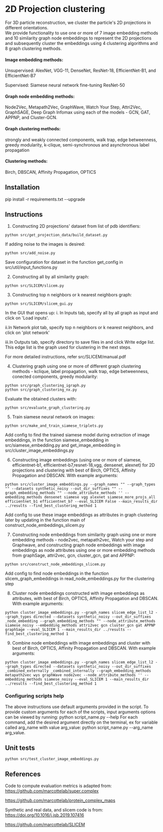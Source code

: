 # 2D Projection clustering

For 3D particle reconstruction, we cluster the particle's 2D projections in different orientations.  
We provide functionality to use one or more of 7 image embedding methods and 10 similarity graph node embeddings to represent the 2D projections and subsequently cluster the embeddings using 4 clustering algorithms and 8 graph clustering methods.

#### Image embedding methods:
Unsupervised: AlexNet, VGG-11, DenseNet, ResNet-18, EfficientNet-B1, and EfficientNet-B7

Supervised: Siamese neural network fine-tuning ResNet-50

#### Graph node embedding methods:
Node2Vec, Metapath2Vec, GraphWave, Watch Your Step, Attri2Vec, GraphSAGE, Deep Graph Infomax using each of the models - GCN, GAT, APPNP, and Cluster-GCN.

#### Graph clustering methods:
strongly and weakly connected components, walk trap, edge betweenness, greedy modularity, k-clique, semi-synchronous and asynchronous label propagation

#### Clustering methods: 
Birch, DBSCAN, Affinity Propagation, OPTICS


## Installation
pip install -r requirements.txt --upgrade

## Instructions

1. Constructing 2D projections' dataset from list of pdb identifiers:
```
python src/get_projection_data/build_dataset.py
```
If adding noise to the images is desired:
```
python src/add_noise.py
```
Save configuration for dataset in the function get_config in src/util/input_functions.py

2. Constructing all by all similarity graph:
```
python src/SLICEM/slicem.py
```
3. Constructing top n neighbors or k nearest neighbors graph:
```
python src/SLICEM/slicem_gui.py
```
In the GUI that opens up:
i. In Inputs tab, specify all by all graph as input and click on 'Load inputs'. 

ii.In Network plot tab, specify top n neighbors or k nearest neighbors, and click on 'plot network'

iii.In Outputs tab, specify directory to save files in and click Write edge list. This edge list is the graph used for clustering in the next steps.

For more detailed instructions, refer src/SLICEM/manual.pdf

4. Clustering graph using one or more of different graph clustering methods - kclique, label propagation, walk trap, edge betweenness, conected components, greedy modularity:
```
python src/graph_clustering_igraph.py
python src/graph_clustering_nx.py
```
Evaluate the obtained clusters with:
```
python src/evaluate_graph_clustering.py
```
5. Train siamese neural network on images:
```
python src/make_and_train_siamese_triplets.py
```
Add config to find the trained siamese model during extraction of image embeddings, in the function siamese_embedding in src/siamese_embedding.py and get_image_embedding in src/cluster_image_embeddings.py

6. Constructing image embeddings (using one or more of siamese, efficientnet-b1, efficientnet-b7,resnet-18,vgg, densenet, alexnet) for 2D projections and clustering with best of Birch, OPTICS, Affinity Propagation and DBSCAN. With example arguments:
```
python src/cluster_image_embeddings.py --graph_names "" --graph_types "" --datasets synthetic_noisy --out_dir_suffixes "" --graph_embedding_methods "" --node_attribute_methods '' --embedding_methods densenet siamese vgg alexnet siamese_more_projs_all efficientnet_b1 efficientnet_b7 --eval_SLICEM False --main_results_dir ../results --find_best_clustering_method 1
```
Add config to use these image embeddings as attributes in graph clustering later by updating in the function main of construct_node_embeddings_slicem.py

7. Constructing node embeddings from similarity graph using one or more embedding methods - node2vec, metapath2vec, Watch your step and Graphwave, and constructing graph node embeddings with image embeddings as node attributes using one or more embedding methods from graphSage, attri2vec, gcn, cluster_gcn, gat and APPNP:
```
python src/construct_node_embeddings_slicem.py
```
Add config to find node embeddings in the function slicem_graph_embeddings in read_node_embeddings.py for the clustering step

8. Cluster node embeddings constructed with image embeddings as attributes, with best of Birch, OPTICS, Affinity Propagation and DBSCAN. With example arguments:
```
python cluster_image_embeddings.py --graph_names slicem_edge_list_l2 --graph_types directed --datasets synthetic_noisy --out_dir_suffixes _node_embedding --graph_embedding_methods "" --node_attribute_methods siamese_noisy --embedding_methods attri2vec gcn cluster_gcn gat APPNP graphSage --eval_SLICEM 1 --main_results_dir ../results --find_best_clustering_method 1
```
9. Combine node embeddings with image embeddings and cluster with best of Birch, OPTICS, Affinity Propagation and DBSCAN. With example arguments:
```
python cluster_image_embeddings.py --graph_names slicem_edge_list_l2 --graph_types directed --datasets synthetic_noisy --out_dir_suffixes _combined_externally _combined_internally --graph_embedding_methods metapath2vec wys graphWave node2vec --node_attribute_methods '' --embedding_methods siamese_noisy --eval_SLICEM 1 --main_results_dir ../results --find_best_clustering_method 1
```

### Configuring scripts help
The above instructions use default arguments provided in the script. 
To provide custom arguments for each of the scripts, input arguments options can be viewed by running: 
python script_name.py --help 
For each command, add the desired argument directly on the terminal, 
ex for variable called arg_name with value arg_value: python script_name.py --arg_name arg_value.

## Unit tests
```
python src/test_cluster_image_embeddings.py
```

## References
Code to compute evaluation metrics is adapted from:
https://github.com/marcottelab/super.complex

https://github.com/marcottelab/protein_complex_maps  

Synthetic and real data, and slicem code is from:
https://doi.org/10.1016/j.jsb.2019.107416

https://github.com/marcottelab/SLICEM

